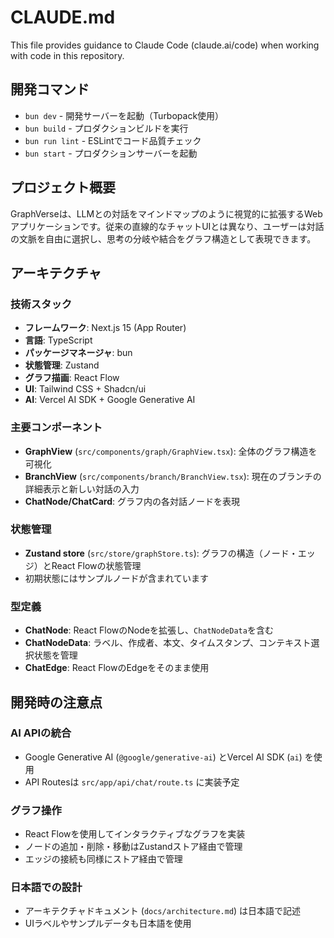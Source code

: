 # CLAUDE.md

This file provides guidance to Claude Code (claude.ai/code) when working with code in this repository.

## 開発コマンド

- `bun dev` - 開発サーバーを起動（Turbopack使用）
- `bun build` - プロダクションビルドを実行
- `bun run lint` - ESLintでコード品質チェック
- `bun start` - プロダクションサーバーを起動

## プロジェクト概要

GraphVerseは、LLMとの対話をマインドマップのように視覚的に拡張するWebアプリケーションです。従来の直線的なチャットUIとは異なり、ユーザーは対話の文脈を自由に選択し、思考の分岐や結合をグラフ構造として表現できます。

## アーキテクチャ

### 技術スタック
- **フレームワーク**: Next.js 15 (App Router)
- **言語**: TypeScript
- **パッケージマネージャ**: bun
- **状態管理**: Zustand
- **グラフ描画**: React Flow
- **UI**: Tailwind CSS + Shadcn/ui
- **AI**: Vercel AI SDK + Google Generative AI

### 主要コンポーネント
- **GraphView** (`src/components/graph/GraphView.tsx`): 全体のグラフ構造を可視化
- **BranchView** (`src/components/branch/BranchView.tsx`): 現在のブランチの詳細表示と新しい対話の入力
- **ChatNode/ChatCard**: グラフ内の各対話ノードを表現

### 状態管理
- **Zustand store** (`src/store/graphStore.ts`): グラフの構造（ノード・エッジ）とReact Flowの状態管理
- 初期状態にはサンプルノードが含まれています

### 型定義
- **ChatNode**: React FlowのNodeを拡張し、`ChatNodeData`を含む
- **ChatNodeData**: ラベル、作成者、本文、タイムスタンプ、コンテキスト選択状態を管理
- **ChatEdge**: React FlowのEdgeをそのまま使用

## 開発時の注意点

### AI APIの統合
- Google Generative AI (`@google/generative-ai`) とVercel AI SDK (`ai`) を使用
- API Routesは `src/app/api/chat/route.ts` に実装予定

### グラフ操作
- React Flowを使用してインタラクティブなグラフを実装
- ノードの追加・削除・移動はZustandストア経由で管理
- エッジの接続も同様にストア経由で管理

### 日本語での設計
- アーキテクチャドキュメント (`docs/architecture.md`) は日本語で記述
- UIラベルやサンプルデータも日本語を使用